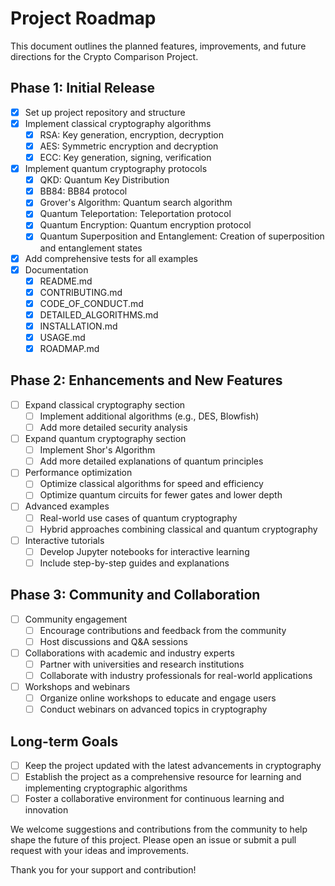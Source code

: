 # Project Roadmap

This document outlines the planned features, improvements, and future directions for the Crypto Comparison Project.

## Phase 1: Initial Release

- [x] Set up project repository and structure
- [x] Implement classical cryptography algorithms
  - [x] RSA: Key generation, encryption, decryption
  - [x] AES: Symmetric encryption and decryption
  - [x] ECC: Key generation, signing, verification
- [x] Implement quantum cryptography protocols
  - [x] QKD: Quantum Key Distribution
  - [x] BB84: BB84 protocol
  - [x] Grover's Algorithm: Quantum search algorithm
  - [x] Quantum Teleportation: Teleportation protocol
  - [x] Quantum Encryption: Quantum encryption protocol
  - [x] Quantum Superposition and Entanglement: Creation of superposition and entanglement states
- [x] Add comprehensive tests for all examples
- [x] Documentation
  - [x] README.md
  - [x] CONTRIBUTING.md
  - [x] CODE_OF_CONDUCT.md
  - [x] DETAILED_ALGORITHMS.md
  - [x] INSTALLATION.md
  - [x] USAGE.md
  - [x] ROADMAP.md

## Phase 2: Enhancements and New Features

- [ ] Expand classical cryptography section
  - [ ] Implement additional algorithms (e.g., DES, Blowfish)
  - [ ] Add more detailed security analysis
- [ ] Expand quantum cryptography section
  - [ ] Implement Shor's Algorithm
  - [ ] Add more detailed explanations of quantum principles
- [ ] Performance optimization
  - [ ] Optimize classical algorithms for speed and efficiency
  - [ ] Optimize quantum circuits for fewer gates and lower depth
- [ ] Advanced examples
  - [ ] Real-world use cases of quantum cryptography
  - [ ] Hybrid approaches combining classical and quantum cryptography
- [ ] Interactive tutorials
  - [ ] Develop Jupyter notebooks for interactive learning
  - [ ] Include step-by-step guides and explanations

## Phase 3: Community and Collaboration

- [ ] Community engagement
  - [ ] Encourage contributions and feedback from the community
  - [ ] Host discussions and Q&A sessions
- [ ] Collaborations with academic and industry experts
  - [ ] Partner with universities and research institutions
  - [ ] Collaborate with industry professionals for real-world applications
- [ ] Workshops and webinars
  - [ ] Organize online workshops to educate and engage users
  - [ ] Conduct webinars on advanced topics in cryptography

## Long-term Goals

- [ ] Keep the project updated with the latest advancements in cryptography
- [ ] Establish the project as a comprehensive resource for learning and implementing cryptographic algorithms
- [ ] Foster a collaborative environment for continuous learning and innovation

We welcome suggestions and contributions from the community to help shape the future of this project. Please open an issue or submit a pull request with your ideas and improvements.

Thank you for your support and contribution!
